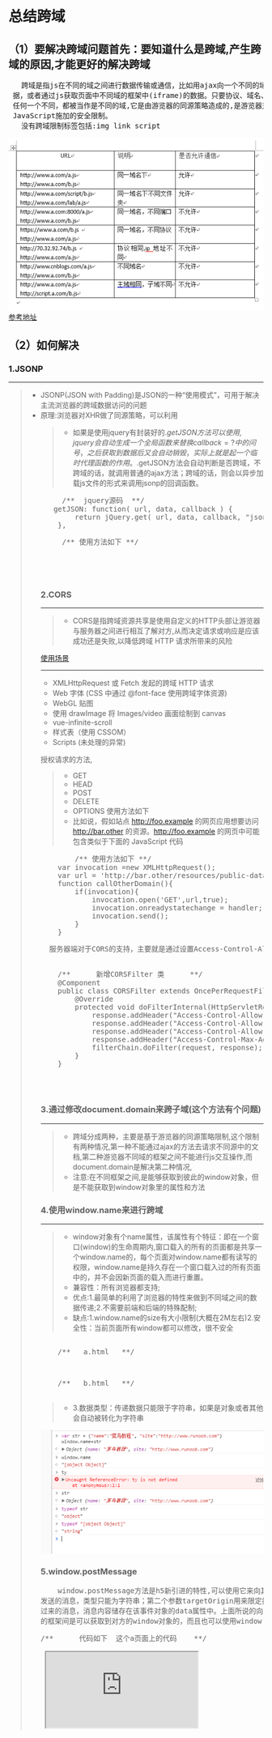 <h1>总结跨域</h1>
<h2>（1）要解决跨域问题首先：要知道什么是跨域,产生跨域的原因,才能更好的解决跨域</h2>
<pre>
   跨域是指js在不同的域之间进行数据传输或通信，比如用ajax向一个不同的域请求数
 据，或者通过js获取页面中不同域的框架中(iframe)的数据。只要协议、域名、端口有
 任何一个不同，都被当作是不同的域,它是由游览器的同源策略造成的,是游览器对
 JavaScript施加的安全限制。
   没有跨域限制标签包括:img link script
</pre>

![icon_01.png](https://github.com/gaokaomim/kuayu/blob/master/image/icon_01.png)
<a href="https://segmentfault.com/a/1190000000718840#articleHeader1">参考地址</a>
<h2>（2）如何解决</h2>
<h3>1.JSONP</h3>

***
>  * JSONP(JSON with Padding)是JSON的一种“使用模式”，可用于解决主流浏览器的跨域数据访问的问题
>  * 原理:浏览器对XHR做了同源策略，可以利用 <script> 元素的这个开放策略来做到跨域请求的作用，网页可以得到从其他来源动态产生的 JSON 资料，而这种使用模式就是所谓的 JSONP(有可能是历史遗迹（漏洞）)
>  * 兼容性：所有浏览器都兼容这种方式;
>  * 优点：很明显前端可以很轻松的做到跨域请求;
>  * 缺点:JSONP只支持GET请求，不支持POST请求,它只支持跨域HTTP请求这种情况，不能解决不同域的两个页面之间如何进行JavaScript调用的问题
>  * 前端代码如下

<pre>
     /** 前端生成script标签，并将src中传入需要执行的callback **/
     <script>
        var script=document.createElement("script");
        script.type="text/javascript"
        script.src = "http://example.com?jsonp=cb";
        document.body.appendChild(script);
     </script>
</pre>
 
>  * 如果是使用jquery有封装好的$.getJSON方法可以使用,jquery会自动生成一个全局函数来替换callback=?中的问号，之后获取到数据后又会自动销毁，实际上就是起一个临时代理函数的作用。$.getJSON方法会自动判断是否跨域，不跨域的话，就调用普通的ajax方法；跨域的话，则会以异步加载js文件的形式来调用jsonp的回调函数。

<pre>
     /**  jquery源码  **/
   getJSON: function( url, data, callback ) {
		return jQuery.get( url, data, callback, "json" );
	},
</pre>

<pre>
     /** 使用方法如下 **/
   <script type="text/javascript">
    $.getJSON('http://example.com/data.php?callback=?,function(jsondata)'){
        //处理获得的json数据
    });
   </script>
</pre>
<pre>
 <script type="text/javascript">
     jQuery(document).ready(function(){
        $.ajax({
             type: "get",
             async: false,
             url: "http://flightQuery.com/jsonp/flightResult.aspx?code=CA1998",
             dataType: "jsonp",
             jsonp: "callback",//传递给请求处理程序或页面的，用以获得jsonp回调函数名的参数名(一般默认为:callback)
             jsonpCallback:"flightHandler",//自定义的jsonp回调函数名称，默认为jQuery自动生成的随机函数名，也可以写"?"，jQuery会自动为你处理数据
             success: function(json){
                 alert('您查询到航班信息：票价： ' + json.price + ' 元，余票： ' + json.tickets + ' 张。');
             },
             error: function(){
                 alert('fail');
             }
         });
     });
     </script>
</pre>
<h3>2.CORS</h3>

***
>  * CORS是指跨域资源共享是使用自定义的HTTP头部让游览器与服务器之间进行相互了解对方,从而决定请求或响应是应该成功还是失败,以降低跨域 HTTP 请求所带来的风险

  <a href="https://developer.mozilla.org/zh-CN/docs/Web/HTTP/Access_control_CORS#浏览器兼容性">使用场景</a>
***
*  XMLHttpRequest 或 Fetch 发起的跨域 HTTP 请求
*  Web 字体 (CSS 中通过 @font-face 使用跨域字体资源)
*  WebGL 贴图
*  使用 drawImage 将 Images/video 画面绘制到 canvas
*  vue-infinite-scroll
*  样式表（使用 CSSOM）
*  Scripts (未处理的异常)

  授权请求的方法,
> * GET
> * HEAD
> * POST
> * DELETE 
> * OPTIONS
  使用方法如下
> * 比如说，假如站点 http://foo.example 的网页应用想要访问 http://bar.other 的资源。http://foo.example 的网页中可能包含类似于下面的 JavaScript 代码   
<pre>
        /** 使用方法如下 **/
    var invocation =new XMLHttpRequest();
    var url = 'http://bar.other/resources/public-data/';
    function callOtherDomain(){
        if(invocation){
            invocation.open('GET',url,true);
            invocation.onreadystatechange = handler;
            invocation.send(); 
        }
    }
</pre>
<pre>
  服务器端对于CORS的支持，主要就是通过设置Access-Control-Allow-Origin来进行的。如果浏览器检测到相应的设置，就可以允许Ajax进行跨域的访问。（<a href="http://www.cnblogs.com/sloong/p/cors.html">参考</a>）
  <pre>
    /**      新增CORSFilter 类      **/
    @Component
    public class CORSFilter extends OncePerRequestFilter {
        @Override
        protected void doFilterInternal(HttpServletRequest request, HttpServletResponse response, FilterChain filterChain) throws ServletException, IOException {
            response.addHeader("Access-Control-Allow-Origin", "*");
            response.addHeader("Access-Control-Allow-Methods", "GET, POST, PUT, DELETE");
            response.addHeader("Access-Control-Allow-Headers", "Content-Type");
            response.addHeader("Access-Control-Max-Age", "1800");//30 min
            filterChain.doFilter(request, response);
        }
    }
</pre>
</pre>

<h3>3.通过修改document.domain来跨子域(这个方法有个问题)</h3>

***
>  * 跨域分成两种，主要是基于游览器的同源策略限制,这个限制有两种情况,第一种不能通过ajax的方法去请求不同源中的文档,第二种游览器不同域的框架之间不能进行js交互操作,而document.domain是解决第二种情况,
>  * 注意:在不同框架之间,是能够获取到彼此的window对象，但是不能获取到window对象里的属性和方法

<h3>4.使用window.name来进行跨域</h3>

***
>  * window对象有个name属性，该属性有个特征：即在一个窗口(window)的生命周期内,窗口载入的所有的页面都是共享一个window.name的，每个页面对window.name都有读写的权限，window.name是持久存在一个窗口载入过的所有页面中的，并不会因新页面的载入而进行重置。
> * 兼容性：所有浏览器都支持;
> * 优点:1.最简单的利用了浏览器的特性来做到不同域之间的数据传递;2.不需要前端和后端的特殊配制;
> * 缺点:1.window.name的size有大小限制(大概在2M左右)2.安全性：当前页面所有window都可以修改，很不安全
<pre>
    <!--代码实现  -->
    /**   a.html   **/
    <script type="text/javascript">
    window.name="我是来自a页面";
        setTimeout(function(){
            window.location='b.html';
        },1000)
    </script>
</pre>
<pre>
    /**   b.html   **/
    <script type="text/javascript">
       alert(window.name)
    </script>
</pre>

 > * 3.数据类型：传递数据只能限于字符串，如果是对象或者其他会自动被转化为字符串

![icon_02.png](https://github.com/gaokaomim/kuayu/blob/master/image/icon_02.png)

<h3>5.window.postMessage</h3>
<pre>
    window.postMessage方法是h5新引进的特性,可以使用它来向其它的window对象发送消息,不兼容低版本游览器,调用postMessage方法的window对象是指要接收消息的那一个window对象，该方法的第一个参数message为要
发送的消息，类型只能为字符串；第二个参数targetOrigin用来限定接收消息的那个window对象所在的域，如果不想限定域，可以使用通配符 *  。需要接收消息的window对象，可是通过监听自身的message事件来获取传
过来的消息，消息内容储存在该事件对象的data属性中。上面所说的向其他window对象发送消息，其实就是指一个页面有几个框架的那种情况，因为每一个框架都有一个window对象。在讨论第二种方法的时候，我们说过，不同域
的框架间是可以获取到对方的window对象的，而且也可以使用window.postMessage这个方法。下面看一个简单的示例，有两个页面
</pre>
<pre>
/**      代码如下  这个a页面上的代码    **/
<script>
       function onLoad() {
            var iframe = document.getElementById('iframe');
            var win = iframe.contentWindow;
            win.postMessage("哈哈,我是来自页面a的消息", '*');
        }
</script>
 <iframe id="iframe" src="https://gaokaomim.github.io/kuayu/b.html" onload="onLoad()">
</pre>
<pre>
/**      代码如下  这个b页面上的代码    **/
<script>
        window.onmessage = function (e) {
            e = e || event;
            alert(e.data);
        }
</script> 
</pre>
<h3>6.服务端</h3>
<pre>
  服务器端设置http header
   @Override
    public void postHandle(HttpServletRequest request, HttpServletResponse response, Object handler,
        ModelAndView modelAndView) throws Exception {
        response.setHeader("Access-Control-Allow-Origin", "*");  //跨域请求处理
        response.setHeader("Access-Control-Allow-Methods", "POST");
        response.setHeader("Access-Control-Max-Age", "1000");
        response.setContentType("text/html; charset=GBK");
        //System.out.println(">>>MyInterceptor1>>>>>>>请求处理之后进行调用，但是在视图被渲染之前（Controller方法调用之后）");
    }]
</pre>
<h3>7.随便说下json和xml的区别</h3>
<pre>
   (1)XML定义扩展标记语言 (Extensible Markup Language, XML) ，用于标记电子文件使其具有结构性的标记语言，可以用来标记数据、定义数据类型，是一种允许用户对自己的标记语言进行定义的源语言
</pre>
<pre>
   (2)JSON定义JSON(JavaScript Object Notation)一种轻量级的数据交换格式，具有良好的可读和便于快速编写的特性
</pre>
<pre>
1.XML的优缺点
1.1XML的优点　　
1.1.1格式统一，符合标准；　　
1.1.2容易与其他系统进行远程交互，数据共享比较方便。
1.2XML的缺点　　
1.2.1XML文件庞大，文件格式复杂，传输占带宽；　　
1.2.2服务器端和客户端都需要花费大量代码来解析XML，导致服务器端和客户端代码变得异常复杂且不易维护；　　
1.2.3客户端不同浏览器之间解析XML的方式不一致，需要重复编写很多代码；　　
1.2.4服务器端和客户端解析XML花费较多的资源和时间。
2.JSON的优缺点
2.1JSON的优点：　　
2.1.1数据格式比较简单，易于读写，格式都是压缩的，占用带宽小；　　
2.1.2易于解析，客户端JavaScript可以简单的通过eval()进行JSON数据的读取；　　
2.1.3支持多种语言，包括ActionScript, C, C#, ColdFusion, Java, JavaScript, Perl, PHP, Python, Ruby等服务器端语言，便于服务器端的解析；　　
2.1.4在PHP世界，已经有PHP-JSON和JSON-PHP出现了，偏于PHP序列化后的程序直接调用，PHP服务器端的对象、数组等能直接生成JSON格式，便于客户端的访问提取；　　
2.1.5因为JSON格式能直接为服务器端代码使用，大大简化了服务器端和客户端的代码开发量，且完成任务不变，并且易于维护。
2.2JSON的缺点　　
2.2.1没有XML格式这么推广的深入人心和喜用广泛，没有XML那么通用性；　　
2.2.2JSON格式目前在Web Service中推广还属于初级阶段。
3.XML和JSON的优缺点对比
3.2可读性方面。JSON和XML的数据可读性基本相同，JSON和XML的可读性可谓不相上下，一边是建议的语法，一边是规范的标签形式，XML可读性较好些。
3.3可扩展性方面。XML天生有很好的扩展性，JSON当然也有，没有什么是XML能扩展，JSON不能的。
3.4编码难度方面。XML有丰富的编码工具，比如Dom4j、JDom等，JSON也有json.org提供的工具，但是JSON的编码明显比XML容易许多，即使不借助工具也能写出JSON的代码，可是要写好XML就不太容易了。
3.5解码难度方面。XML的解析得考虑子节点父节点，让人头昏眼花，而JSON的解析难度几乎为0。这一点XML输的真是没话说。
3.6流行度方面。XML已经被业界广泛的使用，而JSON才刚刚开始，但是在Ajax这个特定的领域，未来的发展一定是XML让位于JSON。到时Ajax应该变成Ajaj(Asynchronous Javascript and JSON)了。
3.7解析手段方面。JSON和XML同样拥有丰富的解析手段。
3.8数据体积方面。JSON相对于XML来讲，数据的体积小，传递的速度更快些。
3.9数据交互方面。JSON与JavaScript的交互更加方便，更容易解析处理，更好的数据交互。
3.10数据描述方面。JSON对数据的描述性比XML较差。
3.11传输速度方面。JSON的速度要远远快于XML。
</pre>
